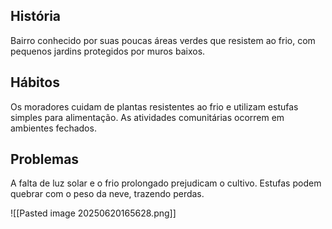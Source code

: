 ## História  
Bairro conhecido por suas poucas áreas verdes que resistem ao frio, com pequenos jardins protegidos por muros baixos.

## Hábitos  
Os moradores cuidam de plantas resistentes ao frio e utilizam estufas simples para alimentação. As atividades comunitárias ocorrem em ambientes fechados.

## Problemas  
A falta de luz solar e o frio prolongado prejudicam o cultivo. Estufas podem quebrar com o peso da neve, trazendo perdas.

![[Pasted image 20250620165628.png]]
